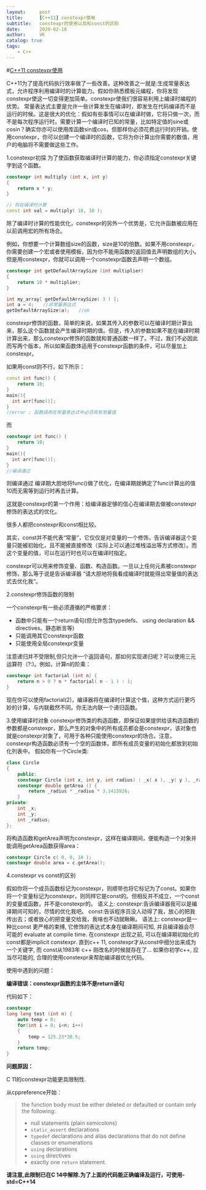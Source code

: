 ```yaml
---
layout:     post
title:      [C++11] constexpr使用
subtitle:   constexpr的使用以及和const的区别
date:       2020-02-18
author:     VK
catalog: true
tags:
    - C++
---
```




#[C++11 constexpr使用](https://www.cnblogs.com/DswCnblog/p/6513310.html)

C++11为了提高代码执行效率做了一些改善。这种改善之一就是:生成常量表达式，允许程序利用编译时的计算能力。假如你熟悉模板元编程，你将发现constexpr使这一切变得更加简单。constexpr使我们很容易利用上编译时编程的优势。
常量表达式主要是允许一些计算发生在编译时，即发生在代码编译而不是运行的时候。这是很大的优化：假如有些事情可以在编译时做，它将只做一次，而不是每次程序运行时。需要计算一个编译时已知的常量，比如特定值的sine或cosin？确实你亦可以使用库函数sin或cos，但那样你必须花费运行时的开销。使用constexpr，你可以创建一个编译时的函数，它将为你计算出你需要的数值，用户的电脑将不需要做这些工作。

 

1.constexpr初探
为了使函数获取编译时计算的能力，你必须指定constexpr关键字到这个函数。

```c++
constexpr int multiply (int x, int y)
{
    return x * y;
}

// 将在编译时计算
const int val = multiply( 10, 10 );
```

除了编译时计算的性能优化，constexpr的另外一个优势是，它允许函数被应用在以前调用宏的所有场合。

例如，你想要一个计算数组size的函数，size是10的倍数。如果不用constexpr，你需要创建一个宏或者使用模板，因为你不能用函数的返回值去声明数组的大小。但是用constexpr，你就可以调用一个constexpr函数去声明一个数组。

```c++
constexpr int getDefaultArraySize (int multiplier)
{
    return 10 * multiplier;
}

int my_array[ getDefaultArraySize( 3 ) ];
int a = 4;　　//非常量表达式
getDefaultArraySize(a);　　//ok
```

constexpr修饰的函数，简单的来说，如果其传入的参数可以在编译时期计算出来，那么这个函数就会产生编译时期的值。但是，传入的参数如果不能在编译时期计算出来，那么constexpr修饰的函数就和普通函数一样了。不过，我们不必因此而写两个版本，所以如果函数体适用于constexpr函数的条件，可以尽量加上constexpr。

 如果用const则不行，如下所示：

```c++
const int func() {
    return 10;
}
main(){
  int arr[func()];
}
//error : 函数调用在常量表达式中必须具有常量值
```

而

```c++
constexpr int func() {
    return 10;
}
main(){
  int arr[func()];
}
//编译通过
```

则编译通过
编译期大胆地将func()做了优化，在编译期就确定了func计算出的值10而无需等到运行时再去计算。

这就是constexpr的第一个作用：给编译器足够的信心在编译期去做被constexpr修饰的表达式的优化。

很多人都把constexpr和const相比较。

其实，const并不能代表“常量”，它仅仅是对变量的一个修饰，告诉编译器这个变量只能被初始化，且不能被直接修改（实际上可以通过堆栈溢出等方式修改）。而这个变量的值，可以在运行时也可以在编译时指定。

constexpr可以用来修饰变量、函数、构造函数。一旦以上任何元素被constexpr修饰，那么等于说是告诉编译器 “请大胆地将我看成编译时就能得出常量值的表达式去优化我”。



2.constexpr修饰函数的限制

一个constexpr有一些必须遵循的严格要求：

- 函数中只能有一个return语句(但允许包含typedefs、 using declaration && directives、静态断言等)
- 只能调用其它constexpr函数
- 只能使用全局constexpr变量

注意递归并不受限制,但只允许一个返回语句，那如何实现递归呢？可以使用三元运算符（?:)。例如，计算n的阶乘：

```c++
constexpr int factorial (int n) {
    return n > 0 ? n * factorial( n - 1 ) : 1;
}
```

现在你可以使用factorial(2)，编译器将在编译时计算这个值，这种方式运行更巧妙的计算，与内联截然不同。你无法内联一个递归函数。

3.使用编译时对象
constexpr修饰类的构造函数，即保证如果提供给该构造函数的参数都是constexpr，那么产生的对象中的所有成员都会是constexpr，该对象也就是constexpr对象了，可用于各种只能使用constexpr的场合。注意，constexpr构造函数必须有一个空的函数体，即所有成员变量的初始化都放到初始化列表中。
假如你有一个Circle类:

```c++
class Circle
{
    public:
    constexpr Circle (int x, int y, int radius) : _x( x ), _y( y ), _radius( radius ) {}
    constexpr double getArea () {
        return _radius * _radius * 3.1415926;
    }
private:
    int _x;
    int _y;
    int _radius;
};
```

将构造函数和getArea声明为constexpr，这样在编译期间，便能构造一个对象并能调用getArea函数获得area：

```c++
constexpr Circle c( 0, 0, 10 );
constexpr double area = c.getArea();
```

4.constexpr vs const的区别

假如你将一个成员函数标记为constexpr，则顺带也将它标记为了const。如果你将一个变量标记为constexpr，则同样它是const的。但相反并不成立，一个const的变量或函数，并不是constexpr的。
语义上:
constexpr:告诉编译器我可以是编译期间可知的，尽情的优化我吧。
const:告诉程序员没人动得了我，放心的把我传出去；或者放心的把变量交给我，我啥也不动就瞅瞅。
语法上:
constexpr是一种比const 更严格的束缚, 它修饰的表达式本身在编译期间可知, 并且编译器会尽可能的 evaluate at compile time. 在constexpr 出现之前, 可以在编译期初始化的const都是implicit constexpr. 直到c++ 11, constexpr才从const中细分出来成为一个关键字, 而 const从1983年 c++ 刚改名的时候就存在了... 如果你初学c++, 应当尽可能的, 合理的使用constexpr来帮助编译器优化代码。



使用中遇到的问题：

**编译错误：constexpr函数的主体不是return语句**

代码如下：

```c++
constexpr 
long long test (int n) {
    auto temp = 0;
    for(int i = 0; i<n; i++)
    {
        temp = 125.23*30.5;
    }    
    return temp;
}

```

**问题原因：**

C 11的constexpr功能更具限制性.

从cppreference开始：

> the function body must be either deleted or defaulted or contain only the following:
>
> - null statements (plain semicolons)
> - `static_assert` declarations
> - `typedef` declarations and alias declarations that do not define classes or enumerations
> - `using` declarations
> - `using` directives
> - exactly one `return` statement.

**请注意,此限制已在C 14中解除.为了上面的代码能正确编译及运行，可使用-std=C++14**